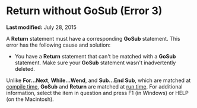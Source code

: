 
# Return without GoSub (Error 3)

 **Last modified:** July 28, 2015

A  **Return** statement must have a corresponding **GoSub** statement. This error has the following cause and solution:




- You have a  **Return** statement that can't be matched with a **GoSub** statement. Make sure your **GoSub** statement wasn't inadvertently deleted.
    

Unlike  **For...Next**,  **While...Wend**, and  **Sub...End Sub**, which are matched at  [compile time](b8bdf64f-5920-1ae9-16d0-b26d09524a30.md),  **GoSub** and **Return** are matched at [run time](b8bdf64f-5920-1ae9-16d0-b26d09524a30.md).
For additional information, select the item in question and press F1 (in Windows) or HELP (on the Macintosh).
